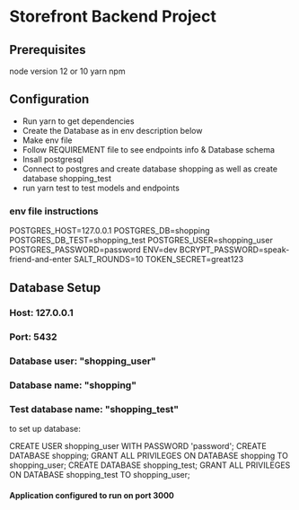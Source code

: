 # Storefront Backend Project

## Prerequisites

node version 12 or 10
yarn
npm

## Configuration

* Run yarn to get dependencies
* Create the Database as in env description below
* Make env file
* Follow REQUIREMENT file to see endpoints info & Database schema
* Insall postgresql
* Connect to postgres and create database shopping as well as create database shopping_test
* run yarn test to test models and endpoints

### env file instructions

POSTGRES_HOST=127.0.0.1
POSTGRES_DB=shopping
POSTGRES_DB_TEST=shopping_test
POSTGRES_USER=shopping_user
POSTGRES_PASSWORD=password
ENV=dev
BCRYPT_PASSWORD=speak-friend-and-enter
SALT_ROUNDS=10
TOKEN_SECRET=great123

## Database Setup

### Host: 127.0.0.1 
###  Port: 5432 
### Database user: "shopping_user" 
### Database name: "shopping" 
### Test database name: "shopping_test"

to set up database:

CREATE USER shopping_user WITH PASSWORD 'password'; CREATE DATABASE shopping; GRANT ALL PRIVILEGES ON DATABASE shopping TO shopping_user; CREATE DATABASE shopping_test; GRANT ALL PRIVILEGES ON DATABASE shopping_test TO shopping_user;

#### Application configured to run on port 3000
